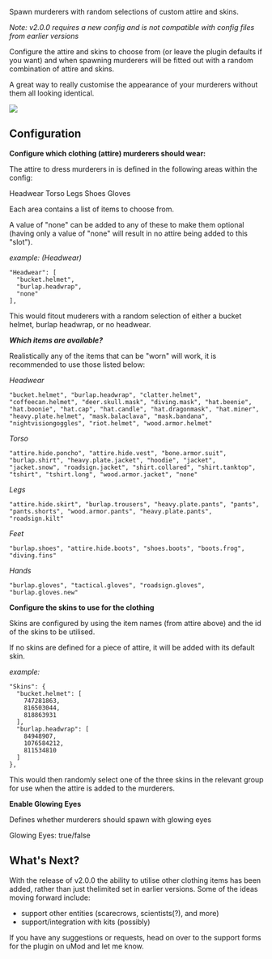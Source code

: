 Spawn murderers with random selections of custom attire and skins.

_Note: v2.0.0 requires a new config and is not compatible with config files from earlier versions_

Configure the attire and skins to choose from (or leave the plugin defaults if you want) and when spawning murderers will be fitted out with a random combination of attire and skins.

A great way to really customise the appearance of your murderers without them all looking identical.

![](https://darkaz.com/wp-content/uploads/2020/11/Rust-Plagued-Murderers-v2-2-560x416.jpg)

## Configuration

**Configure which clothing (attire) murderers should wear:**

The attire to dress murderers in is defined in the following areas within the config:

Headwear
Torso
Legs
Shoes
Gloves

Each area contains a list of items to choose from.

A value of "none" can be added to any of these to make them optional (having only a value of "none" will result in no attire being added to this "slot").

_example: (Headwear)_

```
"Headwear": [
  "bucket.helmet",
  "burlap.headwrap",
  "none"
],
```

This would fitout muderers with a random selection of either a bucket helmet, burlap headwrap, or no headwear.

***Which items are available?***

Realistically any of the items that can be "worn" will work, it is recommended to use those listed below:

*Headwear*
```
"bucket.helmet", "burlap.headwrap", "clatter.helmet", "coffeecan.helmet", "deer.skull.mask", "diving.mask", "hat.beenie", "hat.boonie", "hat.cap", "hat.candle", "hat.dragonmask", "hat.miner", "heavy.plate.helmet", "mask.balaclava", "mask.bandana", "nightvisiongoggles", "riot.helmet", "wood.armor.helmet"
```

*Torso*
```
"attire.hide.poncho", "attire.hide.vest", "bone.armor.suit", "burlap.shirt", "heavy.plate.jacket", "hoodie", "jacket", "jacket.snow", "roadsign.jacket", "shirt.collared", "shirt.tanktop", "tshirt", "tshirt.long", "wood.armor.jacket", "none"
```

*Legs*
```
"attire.hide.skirt", "burlap.trousers", "heavy.plate.pants", "pants", "pants.shorts", "wood.armor.pants", "heavy.plate.pants", "roadsign.kilt"
```

*Feet*
```
"burlap.shoes", "attire.hide.boots", "shoes.boots", "boots.frog", "diving.fins"
```

*Hands*
```
"burlap.gloves", "tactical.gloves", "roadsign.gloves", "burlap.gloves.new"
```

**Configure the skins to use for the clothing**

Skins are configured by using the item names (from attire above) and the id of the skins to be utilised.

If no skins are defined for a piece of attire, it will be added with its default skin.

_example:_

```
"Skins": {
  "bucket.helmet": [
    747281863,
    816503044,
    818863931
  ],
  "burlap.headwrap": [
    84948907,
    1076584212,
    811534810
  ]
},
```

This would then randomly select one of the three skins in the relevant group for use when the attire is added to the murderers.

**Enable Glowing Eyes**

Defines whether murderers should spawn with glowing eyes

Glowing Eyes: true/false

## What's Next?

With the release of v2.0.0 the ability to utilise other clothing items has been added, rather than just thelimited set in earlier versions. Some of the ideas moving forward include:

- support other entities (scarecrows, scientists(?), and more)
- support/integration with kits (possibly)

If you have any suggestions or requests, head on over to the support forms for the plugin on uMod and let me know.